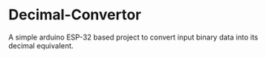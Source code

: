 # Decimal-Convertor
A simple arduino ESP-32 based project to convert input binary data into its decimal equivalent.
